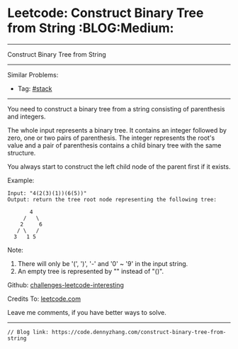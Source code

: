 
# Leetcode: Construct Binary Tree from String     :BLOG:Medium:

---

Construct Binary Tree from String  

---

Similar Problems:  

-   Tag: [#stack](https://code.dennyzhang.com/tag/stack)

---

You need to construct a binary tree from a string consisting of parenthesis and integers.  

The whole input represents a binary tree. It contains an integer followed by zero, one or two pairs of parenthesis. The integer represents the root's value and a pair of parenthesis contains a child binary tree with the same structure.  

You always start to construct the left child node of the parent first if it exists.  

Example:  

    Input: "4(2(3)(1))(6(5))"
    Output: return the tree root node representing the following tree:
    
           4
         /   \
        2     6
       / \   / 
      3   1 5   

Note:  

1.  There will only be '(', ')', '-' and '0' ~ '9' in the input string.
2.  An empty tree is represented by "" instead of "()".

Github: [challenges-leetcode-interesting](https://github.com/DennyZhang/challenges-leetcode-interesting/tree/master/problems/construct-binary-tree-from-string)  

Credits To: [leetcode.com](https://leetcode.com/problems/construct-binary-tree-from-string/description/)  

Leave me comments, if you have better ways to solve.  

---

    // Blog link: https://code.dennyzhang.com/construct-binary-tree-from-string

